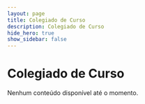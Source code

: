 ```yaml
---
layout: page
title: Colegiado de Curso
description: Colegiado de Curso
hide_hero: true
show_sidebar: false
---
```


# Colegiado de Curso

Nenhum conteúdo disponível até o momento.
